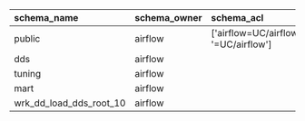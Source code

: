| schema_name             | schema_owner   | schema_acl                            | schema_description     |
|:------------------------|:---------------|:--------------------------------------|:-----------------------|
| public                  | airflow        | ['airflow=UC/airflow', '=UC/airflow'] | standard public schema |
| dds                     | airflow        |                                       |                        |
| tuning                  | airflow        |                                       |                        |
| mart                    | airflow        |                                       |                        |
| wrk_dd_load_dds_root_10 | airflow        |                                       |                        |